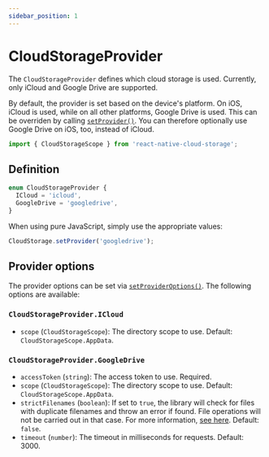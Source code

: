 ```yaml
---
sidebar_position: 1
---
```


# CloudStorageProvider

The `CloudStorageProvider` defines which cloud storage is used. Currently, only iCloud and Google Drive are supported.

By default, the provider is set based on the device's platform. On iOS, iCloud is used, while on all other platforms, Google Drive is used. This can be overriden by calling [`setProvider()`](../CloudStorage#setproviderprovider). You can therefore optionally use Google Drive on iOS, too, instead of iCloud.

```ts
import { CloudStorageScope } from 'react-native-cloud-storage';
```

## Definition

```ts
enum CloudStorageProvider {
  ICloud = 'icloud',
  GoogleDrive = 'googledrive',
}
```

When using pure JavaScript, simply use the appropriate values:

```js
CloudStorage.setProvider('googledrive');
```

## Provider options

The provider options can be set via [`setProviderOptions()`](../CloudStorage#setprovideroptionsoptions). The following options are available:

### `CloudStorageProvider.ICloud`

- `scope` (`CloudStorageScope`): The directory scope to use. Default: `CloudStorageScope.AppData`.

### `CloudStorageProvider.GoogleDrive`

- `accessToken` (`string`): The access token to use. Required.
- `scope` (`CloudStorageScope`): The directory scope to use. Default: `CloudStorageScope.AppData`.
- `strictFilenames` (`boolean`): If set to `true`, the library will check for files with duplicate filenames and throw an error if found. File operations will not be carried out in that case. For more information, [see here](../../guides/google-drive-files-same-name). Default: `false`.
- `timeout` (`number`): The timeout in milliseconds for requests. Default: 3000.
